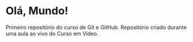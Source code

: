 # Olá, Mundo!
 Primeiro repositório do curso de Git e GitHub.
 Repositório criado durante uma aula ao vivo do Curso em Vídeo.
